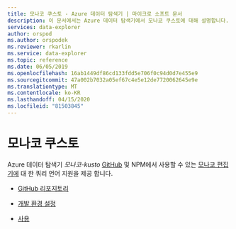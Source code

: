 ```yaml
---
title: 모나코 쿠스토 - Azure 데이터 탐색기 | 마이크로 소프트 문서
description: 이 문서에서는 Azure 데이터 탐색기에서 모나코 쿠스토에 대해 설명합니다.
services: data-explorer
author: orspod
ms.author: orspodek
ms.reviewer: rkarlin
ms.service: data-explorer
ms.topic: reference
ms.date: 06/05/2019
ms.openlocfilehash: 16ab1449df86cd133fdd5e706f0c94d0d7e455e9
ms.sourcegitcommit: 47a002b7032a05ef67c4e5e12de7720062645e9e
ms.translationtype: MT
ms.contentlocale: ko-KR
ms.lasthandoff: 04/15/2020
ms.locfileid: "81503845"
---
```

# <a name="monaco-kusto"></a>모나코 쿠스토

Azure 데이터 탐색기 *모나코-kusto* [GitHub](https://github.com/Azure/monaco-kusto) 및 NPM에서 사용할 수 있는 [모나코 편집기에](https://microsoft.github.io/monaco-editor/) 대 한 쿼리 언어 지원을 제공 합니다.

* [GitHub 리포지토리](https://github.com/Azure/monaco-kusto)

* [개발 환경 설정](https://github.com/Azure/monaco-kusto#setting-up-a-dev-environment)

* [사용](https://github.com/Azure/monaco-kusto#usage)